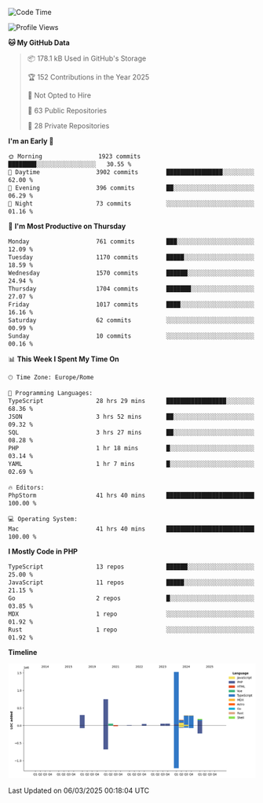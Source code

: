 <!--START_SECTION:waka-->
![Code Time](http://img.shields.io/badge/Code%20Time-5%2C742%20hrs%2059%20mins-blue)

![Profile Views](http://img.shields.io/badge/Profile%20Views-0-blue)

**🐱 My GitHub Data** 

> 📦 178.1 kB Used in GitHub's Storage 
 > 
> 🏆 152 Contributions in the Year 2025
 > 
> 🚫 Not Opted to Hire
 > 
> 📜 63 Public Repositories 
 > 
> 🔑 28 Private Repositories 
 > 
**I'm an Early 🐤** 

```text
🌞 Morning                1923 commits        ████████░░░░░░░░░░░░░░░░░   30.55 % 
🌆 Daytime                3902 commits        ████████████████░░░░░░░░░   62.00 % 
🌃 Evening                396 commits         ██░░░░░░░░░░░░░░░░░░░░░░░   06.29 % 
🌙 Night                  73 commits          ░░░░░░░░░░░░░░░░░░░░░░░░░   01.16 % 
```
📅 **I'm Most Productive on Thursday** 

```text
Monday                   761 commits         ███░░░░░░░░░░░░░░░░░░░░░░   12.09 % 
Tuesday                  1170 commits        █████░░░░░░░░░░░░░░░░░░░░   18.59 % 
Wednesday                1570 commits        ██████░░░░░░░░░░░░░░░░░░░   24.94 % 
Thursday                 1704 commits        ███████░░░░░░░░░░░░░░░░░░   27.07 % 
Friday                   1017 commits        ████░░░░░░░░░░░░░░░░░░░░░   16.16 % 
Saturday                 62 commits          ░░░░░░░░░░░░░░░░░░░░░░░░░   00.99 % 
Sunday                   10 commits          ░░░░░░░░░░░░░░░░░░░░░░░░░   00.16 % 
```


📊 **This Week I Spent My Time On** 

```text
🕑︎ Time Zone: Europe/Rome

💬 Programming Languages: 
TypeScript               28 hrs 29 mins      █████████████████░░░░░░░░   68.36 % 
JSON                     3 hrs 52 mins       ██░░░░░░░░░░░░░░░░░░░░░░░   09.32 % 
SQL                      3 hrs 27 mins       ██░░░░░░░░░░░░░░░░░░░░░░░   08.28 % 
PHP                      1 hr 18 mins        █░░░░░░░░░░░░░░░░░░░░░░░░   03.14 % 
YAML                     1 hr 7 mins         █░░░░░░░░░░░░░░░░░░░░░░░░   02.69 % 

🔥 Editors: 
PhpStorm                 41 hrs 40 mins      █████████████████████████   100.00 % 

💻 Operating System: 
Mac                      41 hrs 40 mins      █████████████████████████   100.00 % 
```

**I Mostly Code in PHP** 

```text
TypeScript               13 repos            ██████░░░░░░░░░░░░░░░░░░░   25.00 % 
JavaScript               11 repos            █████░░░░░░░░░░░░░░░░░░░░   21.15 % 
Go                       2 repos             █░░░░░░░░░░░░░░░░░░░░░░░░   03.85 % 
MDX                      1 repo              ░░░░░░░░░░░░░░░░░░░░░░░░░   01.92 % 
Rust                     1 repo              ░░░░░░░░░░░░░░░░░░░░░░░░░   01.92 % 
```



**Timeline**

![Lines of Code chart](https://raw.githubusercontent.com/frnwtr/frnwtr/main/assets/bar_graph.png)


 Last Updated on 06/03/2025 00:18:04 UTC
<!--END_SECTION:waka-->